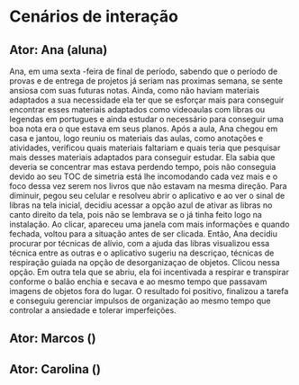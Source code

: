 # Cenários de interação

## Ator: Ana (aluna)
Ana, em uma sexta -feira de final de período, sabendo que o período de provas e de entrega de projetos já seriam nas proximas semana, se sente ansiosa com suas futuras notas. Ainda, como não haviam materiais adaptados a sua necessidade ela ter que se esforçar mais para conseguir encontrar esses materiais adaptados como videoaulas com libras ou legendas em portugues e ainda estudar o necessário para conseguir uma boa nota era o que estava em seus planos. Após a aula, Ana chegou em casa e jantou, logo reuniu os materiais das aulas, como anotações e atividades, verificou quais materiais faltariam e quais teria que pesquisar mais desses materiais adaptados para conseguir estudar. Ela sabia que deveria se concentrar mas estava perdendo tempo, pois não conseguia devido ao seu TOC de simetria está lhe incomodando cada vez mais e o foco dessa vez serem nos livros que não estavam na mesma direção. Para diminuir, pegou seu celular e resolveu abrir o aplicativo e ao ver o sinal de libras na tela inicial, decidiu acessar a opção azul de ativar as libras no canto direito da tela, pois não se lembrava se o já tinha feito logo na instalação. Ao clicar, apareceu uma janela com mais informações e quando fechada, voltou para a situação antes de ser clicada. Então, Ana decidiu procurar por técnicas de alívio, com a ajuda das libras visualizou essa técnica entre as outras e o aplicativo sugeriu na descriçao, técnicas de respiração guiada na opção de desorganizaçao de objetos. Clicou nessa opção. Em outra tela que se abriu, ela foi incentivada a respirar e transpirar conforme o balão enchia e secava e ao mesmo tempo que passavam imagens de objetos fora do lugar. O resultado foi positivo, finalizou a tarefa e conseguiu gerenciar impulsos de organização ao mesmo tempo que controlar a ansiedade  e tolerar imperfeições.

## Ator: Marcos ()


## Ator: Carolina ()


